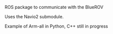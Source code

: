 ROS package to communicate with the BlueROV

Uses the Navio2 submodule.

Example of Arm-all in Python, C++ still in progress
